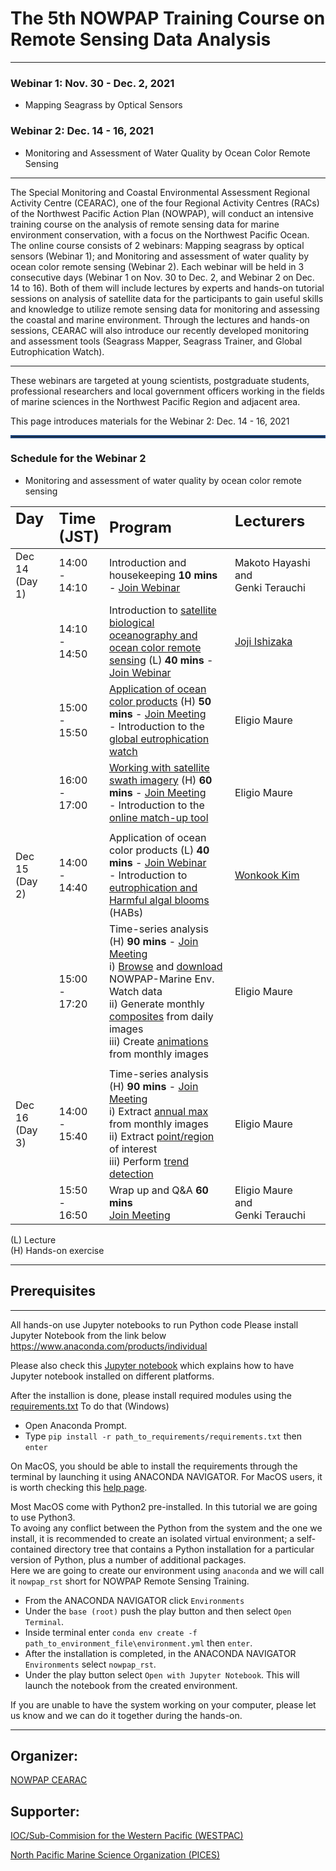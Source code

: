 # The 5th NOWPAP Training Course on Remote Sensing Data Analysis
*** 

### Webinar 1: Nov. 30 - Dec. 2, 2021 
- Mapping Seagrass by Optical Sensors  

### Webinar 2: Dec. 14 - 16, 2021 
- Monitoring and Assessment of Water Quality by Ocean Color Remote Sensing

---
The Special Monitoring and Coastal Environmental Assessment Regional Activity Centre (CEARAC), one of the four Regional Activity Centres (RACs) of the Northwest Pacific Action Plan (NOWPAP), will conduct an intensive training course on the analysis of remote sensing data for marine environment conservation, with a focus on the Northwest Pacific Ocean. 
The online course consists of 2 webinars: Mapping seagrass by optical sensors (Webinar 1); and Monitoring and assessment of water quality by ocean color remote sensing (Webinar 2). 
Each webinar will be held in 3 consecutive days (Webinar 1 on Nov. 30 to Dec. 2, and Webinar 2 on Dec. 14 to 16). 
Both of them will include lectures by experts and hands-on tutorial sessions on analysis of satellite data for the participants to gain useful skills and knowledge to utilize remote sensing data for monitoring and assessing the coastal and marine environment. 
Through the lectures and hands-on sessions, CEARAC will also introduce our recently developed monitoring and assessment tools (Seagrass Mapper, Seagrass Trainer, and Global Eutrophication Watch).

---
These webinars are targeted at young scientists, postgraduate students, professional researchers and local government officers working in the fields of marine sciences in the Northwest Pacific Region and adjacent area. 

This page introduces materials for the Webinar 2: Dec. 14 - 16, 2021  

<hr style="border:2px solid rgb(30,70,125)"> </hr>

### Schedule for the Webinar 2 

- Monitoring and assessment of water quality by ocean color remote sensing 

|<span style="font-weight:bold; font-size: 1.5em">Day &emsp;&emsp;</span>|<span style="font-weight:bold; font-size: 1.5em">Time<br />(JST)</span>|<span style="font-weight:bold; font-size: 1.5em">Program</span>|<span style="font-weight:bold; font-size: 1.5em">Lecturers</span>&emsp; &emsp; &emsp; &emsp; &emsp;|
|:--------|:------------------------|:----------------------------------------------------------------------------|:---------------------------------------|
| Dec 14<br />(Day 1) | 14:00<br />-<br />14:10 | Introduction and housekeeping <span style="font-weight:bold">10 mins</span> - [Join Webinar](https://zoom.us/j/94514088857?pwd=MnVJdkh6WUk4R0tXNDZERDV5S3AyUT09) | Makoto Hayashi<br/>and<br/>Genki Terauchi|
|         | 14:10<br />-<br />14:50 | Introduction to [satellite biological oceanography and ocean color remote sensing](https://github.com/npec/5th-NOWPAP-Training-Course-on-Remote-Sensing-Data-Analysis/tree/main/Lecture1-Introduction-to-satellite-biological-oceanography-and-ocean-color-remote-sensing.pdf) (L) <span style="font-weight:bold">40 mins</span> - [Join Webinar](https://zoom.us/j/94514088857?pwd=MnVJdkh6WUk4R0tXNDZERDV5S3AyUT09) | [Joji Ishizaka](http://co2.hyarc.nagoya-u.ac.jp/labhp/member/ishizaka/index.htm) |
|         | 15:00<br />-<br />15:50 | [Application of ocean color products](https://github.com/npec/5th-NOWPAP-Training-Course-on-Remote-Sensing-Data-Analysis/blob/main/01.Application-of-ocean-colour-products/Day1.1.Introduction-to-the-global-eutrophication-watch.pdf) (H) <span style="font-weight:bold">50 mins</span> - [Join Meeting](https://zoom.us/j/2597266300?pwd=eDR5dEZrNURteGsvUnhIUk5leW1OZz09)<br />- Introduction to the [global eutrophication watch](https://eutrophicationwatch.users.earthengine.app/view/global-eutrophication-watch) | Eligio Maure|
|         | 16:00<br />-<br />17:00 | [Working with satellite swath imagery](https://github.com/npec/5th-NOWPAP-Training-Course-on-Remote-Sensing-Data-Analysis/blob/main/02.Working-with-swath-imagery/Day1.2.Working-with-satellite-swath-imagery.pdf) (H) <span style="font-weight:bold">60 mins </span> - [Join Meeting](https://zoom.us/j/2597266300?pwd=eDR5dEZrNURteGsvUnhIUk5leW1OZz09) <br/>- Introduction to the [online match-up tool](https://ocean.nowpap3.go.jp/smat/) | Eligio Maure|
| | | | |
|Dec 15<br />(Day 2) | 14:00<br />-<br />14:40 | Application of ocean color products (L) <span style="font-weight:bold">40 mins</span> - [Join Webinar](https://zoom.us/j/98928827329?pwd=Qi90ZnlqWHVyclpwNTFpK3ZqYk51dz09)<br/> - Introduction to [eutrophication and Harmful algal blooms](https://github.com/npec/5th-NOWPAP-Training-Course-on-Remote-Sensing-Data-Analysis/tree/main/Lecture2-Introduction-to-eutrophication-and-Harmful-algal-blooms.pdf) (HABs)| [Wonkook Kim](https://sites.google.com/view/qureos/home/member)|
|         | 15:00<br />-<br />17:20 | Time-series analysis (H) <span style="font-weight:bold">90 mins </span> - [Join Meeting](https://zoom.us/j/2597266300?pwd=eDR5dEZrNURteGsvUnhIUk5leW1OZz09)<br/> i) [Browse](https://ocean.nowpap3.go.jp/image_search/) and [download](https://github.com/npec/5th-NOWPAP-Training-Course-on-Remote-Sensing-Data-Analysis/tree/main/03.Time-series-analysis/2.1.time-series-analysis_data-download.ipynb) NOWPAP-Marine Env. Watch data<br/>ii) Generate monthly [composites](https://github.com/npec/5th-NOWPAP-Training-Course-on-Remote-Sensing-Data-Analysis/tree/main/03.Time-series-analysis/2.2.time-series-analysis_monthly-composites-from-daily-images.ipynb) from daily images<br/>iii) Create [animations](https://github.com/npec/5th-NOWPAP-Training-Course-on-Remote-Sensing-Data-Analysis/tree/main/03.Time-series-analysis/2.3.time-series-analysis_animations-from-monthly-images.ipynb) from monthly images | Eligio Maure|
| | | | |
|Dec 16<br />(Day 3) | 14:00<br />-<br />15:40 | Time-series analysis (H) <span style="font-weight:bold">90 mins</span> - [Join Meeting](https://zoom.us/j/2597266300?pwd=eDR5dEZrNURteGsvUnhIUk5leW1OZz09)<br/>i) Extract [annual max](https://github.com/npec/5th-NOWPAP-Training-Course-on-Remote-Sensing-Data-Analysis/tree/main/03.Time-series-analysis/3.1.time-series-analysis_annual-max.ipynb) from monthly images<br/>ii) Extract [point/region](https://github.com/npec/5th-NOWPAP-Training-Course-on-Remote-Sensing-Data-Analysis/tree/main/03.Time-series-analysis/3.2.time-series-analysis_point-region-extraction.ipynb) of interest<br/>iii) Perform [trend detection](https://github.com/npec/5th-NOWPAP-Training-Course-on-Remote-Sensing-Data-Analysis/tree/main/03.Time-series-analysis/3.3.time-series-analysis_trend-detection.ipynb) | Eligio Maure|
|         | 15:50<br />-<br />16:50 | Wrap up and Q&A <span style="font-weight:bold">60 mins </span> <br/>[Join Meeting](https://zoom.us/j/2597266300?pwd=eDR5dEZrNURteGsvUnhIUk5leW1OZz09)| Eligio Maure<br/> and<br/> Genki Terauchi|

(L) Lecture  
(H) Hands-on exercise

---
## Prerequisites
---
All hands-on use Jupyter notebooks to run Python code
Please install Jupyter Notebook from the link below
https://www.anaconda.com/products/individual

Please also check this [Jupyter notebook](https://github.com/npec/5th-NOWPAP-Training-Course-on-Remote-Sensing-Data-Analysis/blob/main/anaconda-install-setup.ipynb) which explains how to have Jupyter notebook installed on different platforms.

After the installion is done, please install required modules using the [requirements.txt](https://github.com/npec/5th-NOWPAP-Training-Course-on-Remote-Sensing-Data-Analysis/blob/main/requirements.txt)
To do that (Windows)
- Open Anaconda Prompt.
- Type `pip install -r path_to_requirements/requirements.txt` then `enter`

On MacOS, you should be able to install the requirements through the terminal by launching it using ANACONDA NAVIGATOR. 
For MacOS users, it is worth checking this [help page](https://docs.anaconda.com/anaconda/install/mac-os/).

Most MacOS come with Python2 pre-installed. In this tutorial we are going to use Python3.  
To avoing any conflict between the Python from the system and the one we install, it is recommended to create an isolated virtual environment; a self-contained directory tree that contains a Python installation for a particular version of Python, plus a number of additional packages.  
Here we are going to create our environment using `anaconda` and we will call it `nowpap_rst` short for NOWPAP Remote Sensing Training.  
- From the ANACONDA NAVIGATOR click `Environments` 
- Under the `base (root)` push the play button and then select `Open Terminal`.  
- Inside terminal enter `conda env create -f path_to_environment_file\environment.yml` then `enter`.
- After the installation is completed, in the ANACONDA NAVIGATOR `Environments` select `nowpap_rst`.
- Under the play button select `Open with Jupyter Notebook`.
This will launch the notebook from the created environment.

If you are unable to have the system working on your computer, please let us know and we can do it together during the hands-on.

---
## Organizer:

[NOWPAP CEARAC](http://cearac.nowpap.org/)

## Supporter:

[IOC/Sub-Commision for the Western Pacific (WESTPAC)](https://www.ioc-westpac.org/)

[North Pacific Marine Science Organization (PICES)](https://meetings.pices.int/)
